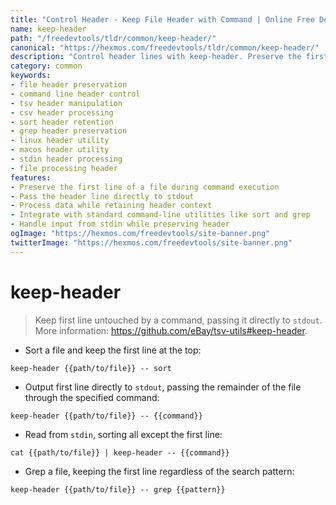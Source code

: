 ```yaml
---
title: "Control Header - Keep File Header with Command | Online Free DevTools by Hexmos"
name: keep-header
path: "/freedevtools/tldr/common/keep-header/"
canonical: "https://hexmos.com/freedevtools/tldr/common/keep-header/"
description: "Control header lines with keep-header. Preserve the first line of files while running commands. Simplify data processing with header preservation. Free online tool, no registration required."
category: common
keywords:
- file header preservation
- command line header control
- tsv header manipulation
- csv header processing
- sort header retention
- grep header preservation
- linux header utility
- macos header utility
- stdin header processing
- file processing header
features:
- Preserve the first line of a file during command execution
- Pass the header line directly to stdout
- Process data while retaining header context
- Integrate with standard command-line utilities like sort and grep
- Handle input from stdin while preserving header
ogImage: "https://hexmos.com/freedevtools/site-banner.png"
twitterImage: "https://hexmos.com/freedevtools/site-banner.png"
---
```


# keep-header

> Keep first line untouched by a command, passing it directly to `stdout`.
> More information: <https://github.com/eBay/tsv-utils#keep-header>.

- Sort a file and keep the first line at the top:

`keep-header {{path/to/file}} -- sort`

- Output first line directly to `stdout`, passing the remainder of the file through the specified command:

`keep-header {{path/to/file}} -- {{command}}`

- Read from `stdin`, sorting all except the first line:

`cat {{path/to/file}} | keep-header -- {{command}}`

- Grep a file, keeping the first line regardless of the search pattern:

`keep-header {{path/to/file}} -- grep {{pattern}}`
